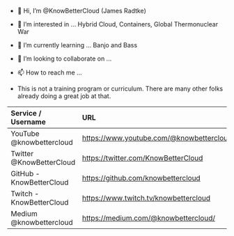 - 👋 Hi, I’m @KnowBetterCloud (James Radtke)
- 👀 I’m interested in ... Hybrid Cloud, Containers, Global Thermonuclear War 
- 🌱 I’m currently learning ... Banjo and Bass
- 💞️ I’m looking to collaborate on ...
- 📫 How to reach me ... 

- This is not a training program or curriculum.   There are many other folks already doing a great job at that.

| Service / Username | URL |
|:-----------------------|:----------------------------------------|
YouTube @knowbettercloud | https://www.youtube.com/@knowbettercloud
Twitter @KnowBetterCloud | https://twitter.com/KnowBetterCloud 
GitHub - KnowBetterCloud | https://github.com/knowbettercloud 
Twitch - KnowBetterCloud | https://www.twitch.tv/knowbettercloud 
Medium @knowbettercloud  | https://medium.com/@knowbettercloud/ 


<!---
KnowBetterCloud/KnowBetterCloud is a ✨ special ✨ repository because its `README.md` (this file) appears on your GitHub profile.
You can click the Preview link to take a look at your changes.
--->
